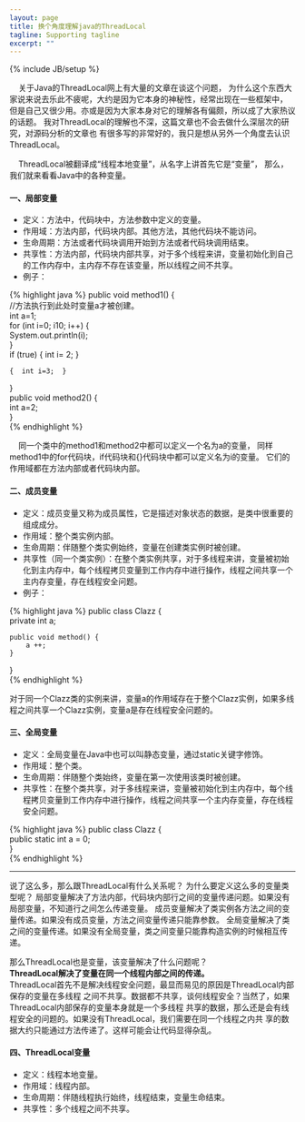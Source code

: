 ```yaml
---
layout: page
title: 换个角度理解java的ThreadLocal 
tagline: Supporting tagline
excerpt: ""
---
```


{% include JB/setup %}

&nbsp;&nbsp;&nbsp;&nbsp;关于Java的ThreadLocal网上有大量的文章在谈这个问题，
为什么这个东西大家说来说去乐此不疲呢，大约是因为它本身的神秘性，经常出现在一些框架中，
但是自己又很少用。亦或是因为大家本身对它的理解各有偏颇，所以成了大家热议的话题。 
我对ThreadLocal的理解也不深，这篇文章也不会去做什么深层次的研究，对源码分析的文章也
有很多写的非常好的，我只是想从另外一个角度去认识ThreadLocal。 

&nbsp;&nbsp;&nbsp;&nbsp;ThreadLocal被翻译成“线程本地变量”，从名字上讲首先它是“变量”，
那么，我们就来看看Java中的各种变量。 

#### 一、局部变量 

* 定义：方法中，代码块中，方法参数中定义的变量。 
* 作用域：方法内部，代码块内部。其他方法，其他代码块不能访问。 
* 生命周期：方法或者代码块调用开始到方法或者代码块调用结束。 
* 共享性：方法内部，代码块内部共享，对于多个线程来讲，变量初始化到自己的工作内存中，主内存不存在该变量，所以线程之间不共享。 
* 例子：

{% highlight java %}
public void method1() {  
    //方法执行到此处时变量a才被创建。  
    int a=1;  
    for (int i=0; i10; i++) {  
        System.out.println(i);  
    }  
    if (true) {  int i= 2; }    
    
    {  int i=3;  }  
}  
public void method2() {  
    int a=2;  
}  
{% endhighlight %}

&nbsp;&nbsp;&nbsp;&nbsp;同一个类中的method1和method2中都可以定义一个名为a的变量，
同样method1中的for代码块，if代码块和{}代码块中都可以定义名为i的变量。
它们的作用域都在方法内部或者代码块内部。 

#### 二、成员变量 
* 定义：成员变量又称为成员属性，它是描述对象状态的数据，是类中很重要的组成成分。 
* 作用域：整个类实例内部。 
* 生命周期：伴随整个类实例始终，变量在创建类实例时被创建。 
* 共享性（同一个类实例）：在整个类实例共享，对于多线程来讲，变量被初始化到主内存中，每个线程拷贝变量到工作内存中进行操作，线程之间共享一个主内存变量，存在线程安全问题。 
* 例子： 

{% highlight java %}
public class Clazz {  
    private int a;  
      
    public void method() {  
        a ++;  
    }  
}  
{% endhighlight %}

对于同一个Clazz类的实例来讲，变量a的作用域存在于整个Clazz实例，如果多线程之间共享一个Clazz实例，变量a是存在线程安全问题的。 

#### 三、全局变量 
* 定义：全局变量在Java中也可以叫静态变量，通过static关键字修饰。 
* 作用域：整个类。 
* 生命周期：伴随整个类始终，变量在第一次使用该类时被创建。 
* 共享性：在整个类共享，对于多线程来讲，变量被初始化到主内存中，每个线程拷贝变量到工作内存中进行操作，线程之间共享一个主内存变量，存在线程安全问题。 

{% highlight java %}
public class Clazz {  
    public static int a = 0;  
}  
{% endhighlight %}

<hr/>
说了这么多，那么跟ThreadLocal有什么关系呢？ 
为什么要定义这么多的变量类型呢？  
局部变量解决了方法内部，代码块内部行之间的变量传递问题。如果没有局部变量，不知道行之间怎么传递变量。  
成员变量解决了类实例各方法之间的变量传递。如果没有成员变量，方法之间变量传递只能靠参数。   
全局变量解决了类之间的变量传递。如果没有全局变量，类之间变量只能靠构造实例的时候相互传递。   

那么ThreadLocal也是变量，该变量解决了什么问题呢？   
**ThreadLocal解决了变量在同一个线程内部之间的传递。**   
ThreadLocal首先不是解决线程安全问题，最显而易见的原因是ThreadLocal内部保存的变量在多线程
之间不共享。数据都不共享，谈何线程安全？当然了，如果ThreadLocal内部保存的变量本身就是一个多线程
共享的数据，那么还是会有线程安全的问题的。如果没有ThreadLocal，我们需要在同一个线程之内共
享的数据大约只能通过方法传递了。这样可能会让代码显得杂乱。 

#### 四、ThreadLocal变量 
* 定义：线程本地变量。 
* 作用域：线程内部。 
* 生命周期：伴随线程执行始终，线程结束，变量生命结束。 
* 共享性：多个线程之间不共享。

